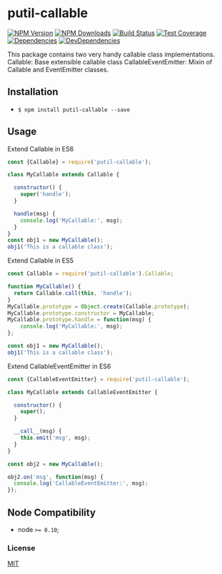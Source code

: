 # putil-callable

[![NPM Version][npm-image]][npm-url]
[![NPM Downloads][downloads-image]][downloads-url]
[![Build Status][travis-image]][travis-url]
[![Test Coverage][coveralls-image]][coveralls-url]
[![Dependencies][dependencies-image]][dependencies-url]
[![DevDependencies][devdependencies-image]][devdependencies-url]

This package contains two very handy callable class implementations.
Callable: Base extensible callable class
CallableEventEmitter: Mixin of Callable and EventEmitter classes. 

## Installation

  - `$ npm install putil-callable --save`

## Usage

Extend Callable in ES6
```javascript
const {Callable} = require('putil-callable');

class MyCallable extends Callable {

  constructor() {
    super('handle');
  }

  handle(msg) {
    console.log('MyCallable:', msg);
  }
}
const obj1 = new MyCallable();
obj1('This is a callable class');
```
Extend Callable in ES5
```javascript
const Callable = require('putil-callable').Callable;

function MyCallable() {  
  return Callable.call(this, 'handle');  
}
MyCallable.prototype = Object.create(Callable.prototype);
MyCallable.prototype.constructor = MyCallable;
MyCallable.prototype.handle = function(msg) {
    console.log('MyCallable:', msg);
};

const obj1 = new MyCallable();
obj1('This is a callable class');
```

Extend CallableEventEmitter in ES6
```js
const {CallableEventEmitter} = require('putil-callable');

class MyCallable extends CallableEventEmitter {

  constructor() {
    super();
  }

  __call__(msg) {
    this.emit('msg', msg);
  }
}

const obj2 = new MyCallable();

obj2.on('msg', function(msg) {
  console.log('CallableEventEmitter:', msg);
});

```

## Node Compatibility

  - node `>= 0.10`;
  
### License
[MIT](LICENSE)

[npm-image]: https://img.shields.io/npm/v/putil-callable.svg
[npm-url]: https://npmjs.org/package/putil-callable
[travis-image]: https://img.shields.io/travis/panates/putil-callable/master.svg
[travis-url]: https://travis-ci.org/panates/putil-callable
[coveralls-image]: https://img.shields.io/coveralls/panates/putil-callable/master.svg
[coveralls-url]: https://coveralls.io/r/panates/putil-callable
[downloads-image]: https://img.shields.io/npm/dm/putil-callable.svg
[downloads-url]: https://npmjs.org/package/putil-callable
[gitter-image]: https://badges.gitter.im/panates/putil-callable.svg
[gitter-url]: https://gitter.im/panates/putil-callable?utm_source=badge&utm_medium=badge&utm_campaign=pr-badge&utm_content=badge
[dependencies-image]: https://david-dm.org/panates/putil-callable/status.svg
[dependencies-url]:https://david-dm.org/panates/putil-callable
[devdependencies-image]: https://david-dm.org/panates/putil-callable/dev-status.svg
[devdependencies-url]:https://david-dm.org/panates/putil-callable?type=dev
[quality-image]: http://npm.packagequality.com/shield/putil-callable.png
[quality-url]: http://packagequality.com/#?package=putil-callable
